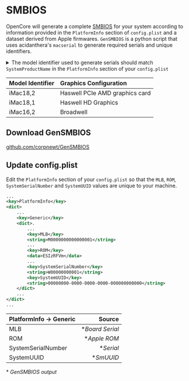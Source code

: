 # SMBIOS

OpenCore will generate a complete [SMBIOS](https://en.wikipedia.org/wiki/System_Management_BIOS) for your system according to information provided in the `PlatformInfo` section of `config.plist` and a dataset derived from Apple firmwares. `GenSMBIOS` is a python script that uses acidanthera's `macserial` to generate required serials and unique identifiers.

<details><summary>The model identifier used to generate serials should match <code>SystemProductName</code> in the <code>PlatformInfo</code> section of your <code>config.plist</code></summary><br>

```xml
...
<key>PlatformInfo</key>
<dict>
    ...
    <key>Generic</key>
    <dict>
        ...
        <key>SystemProductName</key>
        <string>iMac18,2</string>
        ...
    </dict>
    ...
</dict>
...
````

</details>

| Model Identifier | Graphics Configuration         |
|:-----------------|:-------------------------------|
| iMac18,2         | Haswell PCIe AMD graphics card |
| iMac18,1         | Haswell HD Graphics            |
| iMac16,2         | Broadwell                      |

## Download GenSMBIOS

[github.com/corpnewt/GenSMBIOS](https://github.com/corpnewt/GenSMBIOS)

## Update config.plist

Edit the `PlatformInfo` section of your `config.plist` so that the `MLB`, `ROM`, `SystemSerialNumber` and `SystemUUID` values are unique to your machine.

```xml
...
<key>PlatformInfo</key>
<dict>
    ...
    <key>Generic</key>
    <dict>.
        ...
        <key>MLB</key>
        <string>M0000000000000001</string>
        ...
        <key>ROM</key>
        <data>ESIzRFVm</data>
        ...
        <key>SystemSerialNumber</key>
        <string>W00000000001</string>
        <key>SystemUUID</key>
        <string>00000000-0000-0000-0000-000000000000</string>
    </dict>
    ...
</dict>
...
```

| PlatformInfo &#8594; Generic | Source                    |
|:-----------------------------|--------------------------:|
| MLB                          | \**Board Serial*          |
| ROM                          | \**Apple ROM*             |
| SystemSerialNumber           | \**Serial*                |
| SystemUUID                   | \**SmUUID*                |

\* *GenSMBIOS output*

